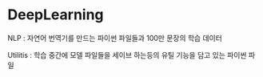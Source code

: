 # DeepLearning

NLP : 자연어 번역기를 만드는 파이썬 파일들과 100만 문장의 학습 데이터 

Utilitis : 학습 중간에 모델 파일들을 세이브 하는등의 유틸 기능을 담고 있는 파이썬 파일
